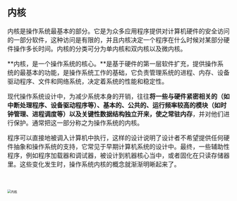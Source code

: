 ## 内核

内核是操作系统最基本的部分。它是为众多应用程序提供对计算机硬件的安全访问的一部分软件，这种访问是有限的，并且内核决定一个程序在什么时候对某部分硬件操作多长时间。内核的分类可分为单内核和双内核以及微内核。

**内核，是一个操作系统的核心。**是基于硬件的第一层软件扩充，提供操作系统的最基本的功能，是操作系统工作的基础，它负责管理系统的进程、内存、设备驱动程序、文件和网络系统，决定着系统的性能和稳定性。 

现代操作系统设计中，为减少系统本身的开销，往往**将一些与硬件紧密相关的（如中断处理程序、设备驱动程序等）、基本的、公共的、运行频率较高的模块（如时钟管理、进程调度等）以及关键性数据结构独立开来，使之常驻内存**，并对他们进行保护。通常把这一部分称之为操作系统的内核。 

程序可以直接地被调入计算机中执行，这样的设计说明了设计者不希望提供任何硬件抽象和操作系统的支持，它常见于早期计算机系统的设计中。最终，一些辅助性程序，例如程序加载器和调试器，被设计到机器核心当中，或者固化在只读存储器里。这些变化发生时，操作系统内核的概念就渐渐明晰起来了。 

<br />

<br />

<img src="C:\Users\user\Desktop\内核.jpg" alt="内核" style="zoom:50%;" />

